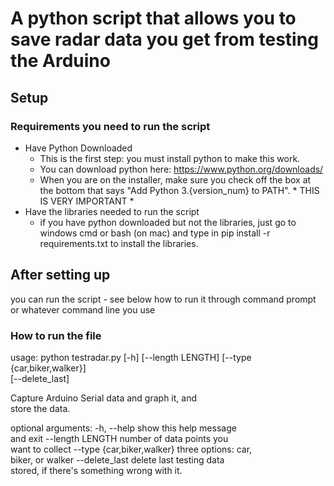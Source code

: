 # A python script that allows you to save radar data you get from testing the Arduino

## Setup

### Requirements you need to run the script

- Have Python Downloaded
    - This is the first step: you must install python to make this work.
    - You can download python here: https://www.python.org/downloads/
    - When you are on the installer, make sure you check off the box at the bottom that says "Add Python 3.{version_num} to PATH". * THIS IS VERY IMPORTANT *
- Have the libraries needed to run the script
    - if you have python downloaded but not the libraries, just go to windows cmd or bash (on mac) and type in pip install -r requirements.txt to install the libraries.


## After setting up

you can run the script - see below how to run it
through command prompt or whatever command line you
use

### How to run the file

usage: python testradar.py [-h] [--length LENGTH]
                    [--type {car,biker,walker}]    
                    [--delete_last]

Capture Arduino Serial data and graph it, and      
store the data.

optional arguments:
  -h, --help            show this help message     
                        and exit
  --length LENGTH       number of data points you  
                        want to collect
  --type {car,biker,walker}
                        three options: car,        
                        biker, or walker
  --delete_last         delete last testing data   
                        stored, if there's
                        something wrong with it.